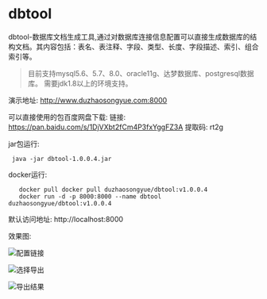 # dbtool
dbtool-数据库文档生成工具,通过对数据库连接信息配置可以直接生成数据库的结构文档。其内容包括：表名、表注释、字段、类型、长度、字段描述、索引、组合索引等。
>目前支持mysql5.6、5.7、8.0、oracle11g、达梦数据库、postgresql数据库。
需要jdk1.8以上的环境支持。

演示地址: http://www.duzhaosongyue.com:8000

可以直接使用的包百度网盘下载: 链接: https://pan.baidu.com/s/1DjVXbt2fCm4P3fxYggFZ3A 提取码: rt2g

jar包运行:

     java -jar dbtool-1.0.0.4.jar

docker运行:

       docker pull docker pull duzhaosongyue/dbtool:v1.0.0.4
       docker run -d -p 8000:8000 --name dbtool duzhaosongyue/dbtool:v1.0.0.4

默认访问地址:  http://localhost:8000


效果图:

![配置链接](https://duzhaosongyue-1300426457.cos.ap-nanjing.myqcloud.com/git/1625305108539.jpg "配置链接")

![选择导出](https://duzhaosongyue-1300426457.cos.ap-nanjing.myqcloud.com/git/1625305113399.jpg "选择导出")

![导出结果](https://duzhaosongyue-1300426457.cos.ap-nanjing.myqcloud.com/git/1625305117414.jpg "导出结果")

